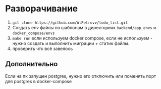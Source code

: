 # Разворачивание

1. `git clone https://github.com/AlPetrovv/todo_list.git`   
2. Создать env файлы по шаблонам в директориях `backend/app_envs` и `docker_compose/envs`
3. `make run` если используем docker compose, если не используем - нужно создать и выполнить миграции + статик файлы.
4. проверить что всё завелось

## Дополнительно 
Если на пк запущен postgres, нужно его отключить или поменять порт для postgres в docker-compose
